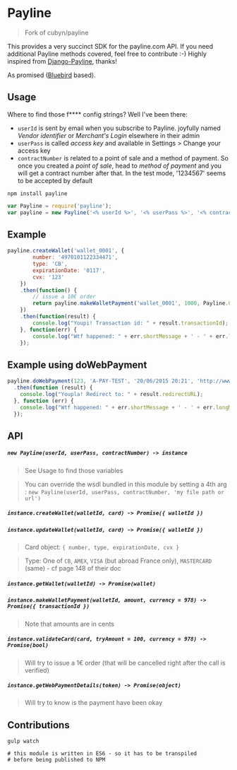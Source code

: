 # Payline
> Fork of cubyn/payline

This provides a very succinct SDK for the payline.com API. If you need additional Payline methods covered, feel free to contribute :-)
Highly inspired from [Django-Payline](https://github.com/magopian/django-payline), thanks!

As promised ([Bluebird](https://github.com/petkaantonov/bluebird) based).

## Usage

Where to find those f**** config strings? Well I've been there:

- `userId` is sent by email when you subscribe to Payline. joyfully named _Vendor identifier_ or _Merchant's Login_ elsewhere in their admin
- `userPass` is called _access key_ and available in Settings > Change your access key
- `contractNumber` is related to a point of sale and a method of payment. So once you created a _point of sale_, head to _method of payment_ and you will get a contract number after that. In the test mode, '1234567' seems to be accepted by default

```
npm install payline
```

``` javascript
var Payline = require('payline');
var payline = new Payline('<% userId %>', '<% userPass %>', '<% contractNumber %>');
```

## Example

``` javascript
payline.createWallet('wallet_0001', {
        number: '4970101122334471',
        type: 'CB',
        expirationDate: '0117',
        cvx: '123'
    })
    .then(function() {
        // issue a 10€ order
        return payline.makeWalletPayment('wallet_0001', 1000, Payline.CURRENCIES.EUR);
    })
    .then(function(result) {
        console.log("Youpi! Transaction id: " + result.transactionId);
    }, function(err) {
        console.log("Wtf happened: " + err.shortMessage + ' - ' + err.longMessage);
    });
```

## Example using doWebPayment

``` javascript
payline.doWebPayment(123, 'A-PAY-TEST', '20/06/2015 20:21', 'http://www.wexample.com', 'http://v2.wexample.com')
  .then(function (result) {
    console.log("Youpla! Redirect to: " + result.redirectURL);
  }, function (err) {
    console.log("Wtf happened: " + err.shortMessage + ' - ' + err.longMessage);
  });
```

## API

##### `new Payline(userId, userPass, contractNumber) -> instance`
> See Usage to find those variables

> You can override the wsdl bundled in this module by setting a 4th arg : `new Payline(userId, userPass, contractNumber, 'my file path or url')`

##### `instance.createWallet(walletId, card) -> Promise({ walletId })`
##### `instance.updateWallet(walletId, card) -> Promise({ walletId })`
> Card object: `{ number, type, expirationDate, cvx }`

> Type: One of `CB`, `AMEX`, `VISA` (but abroad France only), `MASTERCARD` (same) - cf page 148 of their doc

##### `instance.getWallet(walletId) -> Promise(wallet)`

##### `instance.makeWalletPayment(walletId, amount, currency = 978) -> Promise({ transactionId })`
> Note that amounts are in cents

##### `instance.validateCard(card, tryAmount = 100, currency = 978) -> Promise(bool)`
> Will try to issue a 1€ order (that will be cancelled right after the call is verified)

##### `instance.getWebPaymentDetails(token) -> Promise(object)`
> Will try to know is the payment have been okay

## Contributions


```
gulp watch

# this module is written in ES6 - so it has to be transpiled
# before being published to NPM

```
